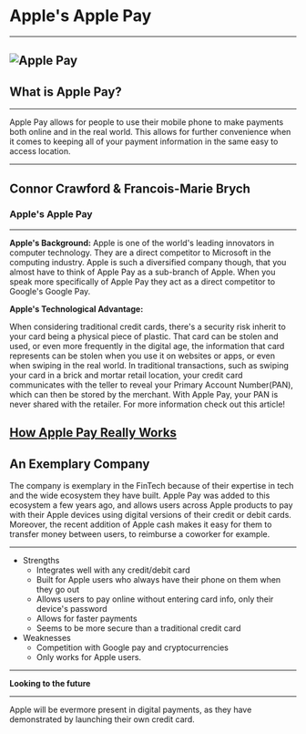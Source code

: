 # Apple's Apple Pay
---
![Apple Pay](https://help.apple.com/assets/5EB05D710946221361B50B6B/5EB05D770946221361B50B87/en_US/2ee7bef2798ffb5aa0561ec28773bbf7.png)
---
## What is Apple Pay?
---
Apple Pay allows for people to use their mobile phone to make payments both online and in the real world. This allows for further convenience when it comes to keeping all of your payment information in the same easy to access location.

---
Connor Crawford & Francois-Marie Brych
---
### Apple's Apple Pay
--- 
**Apple's Background:**
Apple is one of the world's leading innovators in computer technology. They are a direct competitor to Microsoft in the computing industry. Apple is such a diversified company though, that you almost have to think of Apple Pay as a sub-branch of Apple. When you speak more specifically of Apple Pay they act as a direct competitor to Google's Google Pay.

**Apple's Technological Advantage:**

When considering traditional credit cards, there's a security risk inherit to your card being a physical piece of plastic. That card can be stolen and used, or even more frequently in the digital age, the information that card represents can be stolen when you use it on websites or apps, or even when swiping in the real world. In traditional transactions, such as swiping your card in a brick and mortar retail location, your credit card communicates with the teller to reveal your Primary Account Number(PAN), which can then be stored by the merchant. With Apple Pay, your PAN is never shared with the retailer. For more information check out this article!

[How Apple Pay Really Works](https://kirklennon.com/a/applepay.html)
---
**An Exemplary Company**
---

The company is exemplary in the FinTech because of their expertise in tech and the wide ecosystem they have built. Apple Pay was added to this ecosystem a few years ago, and allows users across Apple products to pay with their Apple devices using digital versions of their credit or debit cards. Moreover, the recent addition of Apple cash makes it easy for them to transfer money between users, to reimburse a coworker for example.

---
* Strengths
    * Integrates well with any credit/debit card 
    * Built for Apple users who always have their phone on them when they go out
    * Allows users to pay online without entering card info, only their device's password
    * Allows for faster payments 
    * Seems to be more secure than a traditional credit card
* Weaknesses
    * Competition with Google pay and cryptocurrencies
    * Only works for Apple users.
---
**Looking to the future** 

---

Apple will be evermore present in digital payments, as they have demonstrated by launching their own credit card.
